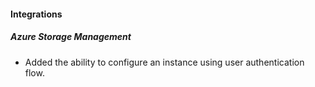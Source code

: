 
#### Integrations
##### Azure Storage Management
- Added the ability to configure an instance using user authentication flow.
